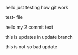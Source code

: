 hello just testing how git work

test- file

hello my 2 commit text

this is updates in update branch

this is not so bad update